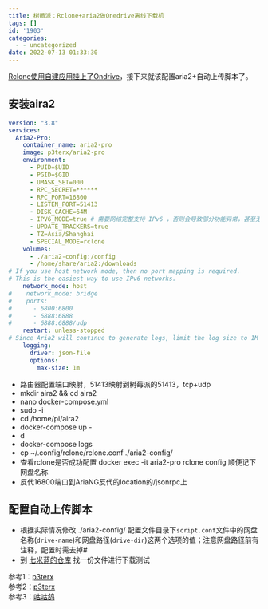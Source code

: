 ```yaml
---
title: 树莓派：Rclone+aria2做Onedrive离线下载机
tags: []
id: '1903'
categories:
  - - uncategorized
date: 2022-07-13 01:33:30
---
```


[Rclone使用自建应用挂上了Ondrive](https://occdn.limour.top/2086.html)，接下来就该配置aria2+自动上传脚本了。

## 安装aira2

```yml
version: "3.8"
services:
  Aria2-Pro:
    container_name: aria2-pro
    image: p3terx/aria2-pro
    environment:
      - PUID=$UID
      - PGID=$GID
      - UMASK_SET=000
      - RPC_SECRET=******
      - RPC_PORT=16800
      - LISTEN_PORT=51413
      - DISK_CACHE=64M
      - IPV6_MODE=true # 需要网络完整支持 IPv6 ，否则会导致部分功能异常，甚至无法下载
      - UPDATE_TRACKERS=true
      - TZ=Asia/Shanghai
      - SPECIAL_MODE=rclone
    volumes:
      - ./aria2-config:/config
      - /home/share/aria2:/downloads
# If you use host network mode, then no port mapping is required.
# This is the easiest way to use IPv6 networks.
    network_mode: host
#    network_mode: bridge
#    ports:
#      - 6800:6800
#      - 6888:6888
#      - 6888:6888/udp
    restart: unless-stopped
# Since Aria2 will continue to generate logs, limit the log size to 1M to prevent your hard disk from running out of space.
    logging:
      driver: json-file
      options:
        max-size: 1m
```

*   路由器配置端口映射，51413映射到树莓派的51413，tcp+udp
*   mkdir aira2 && cd aira2
*   nano docker-compose.yml
*   sudo -i
*   cd /home/pi/aira2
*   docker-compose up -
*   d
*   docker-compose logs
*   cp ~/.config/rclone/rclone.conf ./aria2-config/
*   查看rclone是否成功配置 docker exec -it aria2-pro rclone config 顺便记下网盘名称
*   反代16800端口到AriaNG反代的location的/jsonrpc上

## 配置自动上传脚本

*   根据实际情况修改 ./aria2-config/ 配置文件目录下`script.conf`文件中的网盘名称(`drive-name`)和网盘路径(`drive-dir`)这两个选项的值；注意网盘路径前有注释，配置时需去掉#
*   到 [七米蓝的仓库](https://al.chirmyram.com/) 找一份文件进行下载测试

参考1：[p3terx](https://p3terx.com/archives/offline-download-of-onedrive-gdrive.html)  
参考2：[p3terx](https://p3terx.com/archives/docker-aria2-pro.html)  
参考3：[咕咕鸽](https://blog.laoda.de/archives/aria2-rclone-filebrowser)